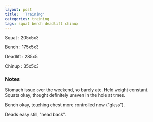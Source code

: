```yaml
---
layout: post
title:  'Training'
categories: training
tags: squat bench deadlift chinup
---
```


Squat       :   205x5x3

Bench       :   175x5x3

Deadlift    :   285x5

Chinup      :   35x5x3

### Notes

Stomach issue over the weekend, so barely ate. Held weight constant. Squats okay, thought
definitely uneven in the hole at times.

Bench okay, touching chest more controlled now ("glass").

Deads easy still, "head back".
